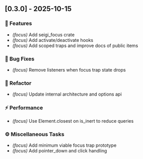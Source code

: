 ## [0.3.0] - 2025-10-15

### 🚀 Features

- *(focus)* Add seigi_focus crate
- *(focus)* Add activate/deactivate hooks
- *(focus)* Add scoped traps and improve docs of public items

### 🐛 Bug Fixes

- *(focus)* Remove listeners when focus trap state drops

### 🚜 Refactor

- *(focus)* Update internal architecture and options api

### ⚡ Performance

- *(focus)* Use Element.closest on is_inert to reduce queries

### ⚙️ Miscellaneous Tasks

- *(focus)* Add minimum viable focus trap prototype
- *(focus)* Add pointer_down and click handling
